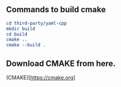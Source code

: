 ## Commands to build cmake 

```cmake
cd third-party/yaml-cpp
mkdir build 
cd build 
cmake ..
cmake --build .
```
## Download CMAKE from here.
(CMAKE)[https://cmake.org]
